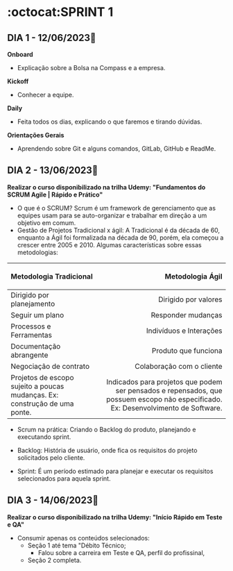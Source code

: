 # :octocat:SPRINT 1
## DIA 1 - 12/06/2023:pushpin:

**Onboard**
- Explicação sobre  a Bolsa na Compass e a empresa.

**Kickoff**
- Conhecer a equipe.

**Daily**
- Feita todos os dias, explicando o que faremos e tirando dúvidas.

**Orientações Gerais**
- Aprendendo sobre Git e alguns comandos, GitLab, GitHub e ReadMe.

## DIA 2 - 13/06/2023:pushpin:

**Realizar o curso disponibilizado na trilha Udemy: "Fundamentos do SCRUM Agile | Rápido e Prático"**
- O que é o SCRUM? Scrum é um framework de gerenciamento que as equipes usam para se auto-organizar e trabalhar em direção a um objetivo em comum.
- Gestão de Projetos Tradicional x ágil: A Tradicional é da década de 60, enquanto a Ágil foi formalizada na década de 90, porém, ela começou a crescer entre 2005 e 2010. Algumas características sobre essas metodologias:

| <p align="justify">**Metodologia Tradicional**</p> | **Metodologia Ágil** |
| :- | -: |
| Dirigido por planejamento | Dirigido por valores |
| Seguir um plano | Responder mudanças |
| Processos e Ferramentas | Indivíduos e Interações |
| Documentação abrangente | Produto que funciona |
| Negociação de contrato | Colaboração com o cliente |
| Projetos de escopo sujeito a poucas mudanças. Ex: construção de uma ponte. | Indicados para projetos que podem ser pensados e repensados, que possuem escopo não especificado. Ex: Desenvolvimento de Software. |

- Scrum na prática: Criando o Backlog do produto, planejando e executando sprint.

- Backlog: História de usuário, onde fica os requisitos do projeto solicitados pelo cliente.
- Sprint: É um período estimado para planejar e executar os requisitos selecionados para aquela sprint.

## DIA 3 - 14/06/2023:pushpin:

**Realizar o curso disponibilizado na trilha Udemy: "Início Rápido em Teste e QA"**
- Consumir apenas os conteúdos selecionados:
    - Seção 1 até tema "Débito Técnico;
        - Falou sobre a carreira em Teste e QA, perfil do profissinal,
    - Seção 2 completa.